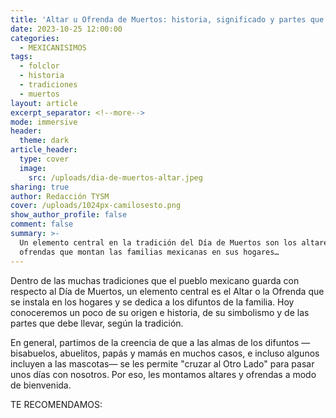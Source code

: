 ```yaml
---
title: 'Altar u Ofrenda de Muertos: historia, significado y partes que debe llevar'
date: 2023-10-25 12:00:00
categories:
  - MEXICANISIMOS
tags:
  - folclor
  - historia
  - tradiciones
  - muertos
layout: article
excerpt_separator: <!--more-->
mode: immersive
header:
  theme: dark
article_header:
  type: cover
  image:
    src: /uploads/dia-de-muertos-altar.jpeg
sharing: true
author: Redacción TYSM
cover: /uploads/1024px-camilosesto.png
show_author_profile: false
comment: false
summary: >-
  Un elemento central en la tradición del Día de Muertos son los altares u
  ofrendas que montan las familias mexicanas en sus hogares…
---
```

Dentro de las muchas tradiciones que el pueblo mexicano guarda con respecto al Día de Muertos, un elemento central es el Altar o la Ofrenda que se instala en los hogares y se dedica a los difuntos de la familia. Hoy conoceremos un poco de su origen e historia, de su simbolismo y de las partes que debe llevar, según la tradición.

En general, partimos de la creencia de que a las almas de los difuntos —bisabuelos, abuelitos, papás y mamás en muchos casos, e incluso algunos incluyen a las mascotas— se les permite "cruzar al Otro Lado" para pasar unos días con nosotros. Por eso, les montamos altares y ofrendas a modo de bienvenida.

TE RECOMENDAMOS: